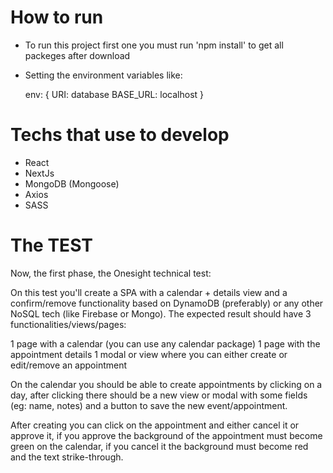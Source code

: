 # How to run 

- To run this project first one you must run 'npm install' to get all packeges after download 
- Setting the environment variables like:
     
     env: {
        URI: database
        BASE_URL: localhost
     }

#  Techs that use to develop
- React 
- NextJs
- MongoDB (Mongoose)
- Axios
- SASS

# The TEST

Now, the first phase, the Onesight technical test:

On this test you'll create a SPA with a calendar + details view and a confirm/remove functionality based on DynamoDB (preferably) or any other NoSQL tech (like Firebase or Mongo).
The expected result should have 3 functionalities/views/pages:

1 page with a calendar (you can use any calendar package)
1 page with the appointment details
1 modal or view where you can either create or edit/remove an appointment

On the calendar you should be able to create appointments by clicking on a day, after clicking there should be a new view or modal with some fields (eg: name, notes) and a button to save the new event/appointment.

After creating you can click on the appointment and either cancel it or approve it, if you approve the background of the appointment must become green on the calendar, if you cancel it the background must become red and the text strike-through.